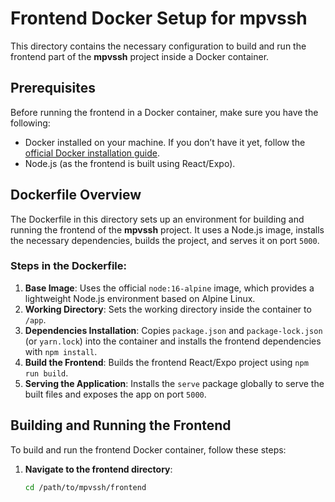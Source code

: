 # Frontend Docker Setup for mpvssh

This directory contains the necessary configuration to build and run the frontend part of the **mpvssh** project inside a Docker container.

## Prerequisites

Before running the frontend in a Docker container, make sure you have the following:

- Docker installed on your machine. If you don’t have it yet, follow the [official Docker installation guide](https://docs.docker.com/get-docker/).
- Node.js (as the frontend is built using React/Expo).

## Dockerfile Overview

The Dockerfile in this directory sets up an environment for building and running the frontend of the **mpvssh** project. It uses a Node.js image, installs the necessary dependencies, builds the project, and serves it on port `5000`.

### Steps in the Dockerfile:

1. **Base Image**: Uses the official `node:16-alpine` image, which provides a lightweight Node.js environment based on Alpine Linux.
2. **Working Directory**: Sets the working directory inside the container to `/app`.
3. **Dependencies Installation**: Copies `package.json` and `package-lock.json` (or `yarn.lock`) into the container and installs the frontend dependencies with `npm install`.
4. **Build the Frontend**: Builds the frontend React/Expo project using `npm run build`.
5. **Serving the Application**: Installs the `serve` package globally to serve the built files and exposes the app on port `5000`.

## Building and Running the Frontend

To build and run the frontend Docker container, follow these steps:

1. **Navigate to the frontend directory**:

   ```bash
   cd /path/to/mpvssh/frontend


   
